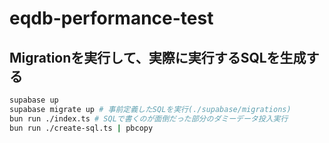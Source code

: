 # eqdb-performance-test

## Migrationを実行して、実際に実行するSQLを生成する

```bash
supabase up
supabase migrate up # 事前定義したSQLを実行(./supabase/migrations)
bun run ./index.ts # SQLで書くのが面倒だった部分のダミーデータ投入実行
bun run ./create-sql.ts | pbcopy
```

